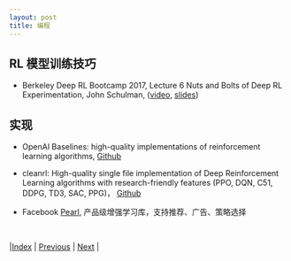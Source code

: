 ```yaml
---
layout: post
title: 编程
---
```


## RL 模型训练技巧

- Berkeley Deep RL Bootcamp 2017, Lecture 6 Nuts and Bolts of Deep RL Experimentation, John Schulman, ([video](https://youtu.be/8EcdaCk9KaQ), [slides](https://drive.google.com/file/d/0BxXI_RttTZAhc2ZsblNvUHhGZDA/view?usp=sharing&resourcekey=0-8WDMtE-O_gmlo1ppKR_ENw))

## 实现

- OpenAI Baselines: high-quality implementations of reinforcement learning algorithms, [Github](https://github.com/openai/baselines)

- cleanrl: High-quality single file implementation of Deep Reinforcement Learning algorithms with research-friendly features (PPO, DQN, C51, DDPG, TD3, SAC, PPG)， [Github](https://github.com/vwxyzjn/cleanrl)

- Facebook [Pearl](https://github.com/facebookresearch/Pearl), 产品级增强学习库，支持推荐、广告、策略选择

<br/>

|[Index](index) | [Previous](1-resource) | [Next](3-dec-net) |
